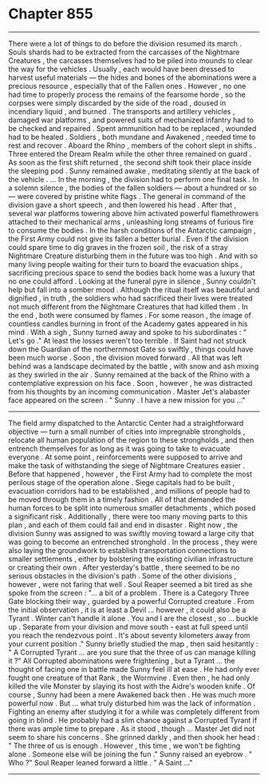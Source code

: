 
# Chapter 855


---

There were a lot of things to do before the division resumed its march . Souls shards had to be extracted from the carcasses of the Nightmare Creatures , the carcasses themselves had to be piled into mounds to clear the way for the vehicles . Usually , each would have been dressed to harvest useful materials — the hides and bones of the abominations were a precious resource , especially that of the Fallen ones .
However , no one had time to properly process the remains of the fearsome horde , so the corpses were simply discarded by the side of the road , doused in incendiary liquid , and burned .
The transports and artillery vehicles , damaged war platforms , and powered suits of mechanized infantry had to be checked and repaired . Spent ammunition had to be replaced , wounded had to be healed . Soldiers , both mundane and Awakened , needed time to rest and recover .
Aboard the Rhino , members of the cohort slept in shifts . Three entered the Dream Realm while the other three remained on guard . As soon as the first shift returned , the second shift took their place inside the sleeping pod . Sunny remained awake , meditating silently at the back of the vehicle .
… In the morning , the division had to perform one final task .
In a solemn silence , the bodies of the fallen soldiers — about a hundred or so — were covered by pristine white flags . The general in command of the division gave a short speech , and then lowered his head . After that , several war platforms towering above him activated powerful flamethrowers attached to their mechanical arms , unleashing long streams of furious fire to consume the bodies .
In the harsh conditions of the Antarctic campaign , the First Army could not give its fallen a better burial . Even if the division could spare time to dig graves in the frozen soil , the risk of a stray Nightmare Creature disturbing them in the future was too high . And with so many living people waiting for their turn to board the evacuation ships , sacrificing precious space to send the bodies back home was a luxury that no one could afford .
Looking at the funeral pyre in silence , Sunny couldn't help but fall into a somber mood . Although the ritual itself was beautiful and dignified , in truth , the soldiers who had sacrificed their lives were treated not much different from the Nightmare Creatures that had killed them . In the end , both were consumed by flames .
For some reason , the image of countless candles burning in front of the Academy gates appeared in his mind . With a sigh , Sunny turned away and spoke to his subordinates :
" Let's go ."
At least the losses weren't too terrible . If Saint had not struck down the Guardian of the northernmost Gate so swiftly , things could have been much worse .
Soon , the division moved forward . All that was left behind was a landscape decimated by the battle , with snow and ash mixing as they swirled in the air .
Sunny remained at the back of the Rhino with a contemplative expression on his face . Soon , however , he was distracted from his thoughts by an incoming communication .
Master Jet's alabaster face appeared on the screen .
" Sunny . I have a new mission for you …"
***
The field army dispatched to the Antarctic Center had a straightforward objective — turn a small number of cities into impregnable strongholds , relocate all human population of the region to these strongholds , and then entrench themselves for as long as it was going to take to evacuate everyone .
At some point , reinforcements were supposed to arrive and make the task of withstanding the siege of Nightmare Creatures easier .
Before that happened , however , the First Army had to complete the most perilous stage of the operation alone . Siege capitals had to be built , evacuation corridors had to be established , and millions of people had to be moved through them in a timely fashion . All of that demanded the human forces to be split into numerous smaller detachments , which posed a significant risk .
Additionally , there were too many moving parts to this plan , and each of them could fail and end in disaster .
Right now , the division Sunny was assigned to was swiftly moving toward a large city that was going to become an entrenched stronghold . In the process , they were also laying the groundwork to establish transportation connections to smaller settlements , either by bolstering the existing civilian infrastructure or creating their own .
After yesterday's battle , there seemed to be no serious obstacles in the division's path . Some of the other divisions , however , were not faring that well .
Soul Reaper seemed a bit tired as she spoke from the screen :
"... a bit of a problem . There is a Category Three Gate blocking their way , guarded by a powerful Corrupted creature . From the initial observation , it is at least a Devil … however , it could also be a Tyrant . Winter can't handle it alone . You and I are the closest , so … buckle up . Separate from your division and move south - east at full speed until you reach the rendezvous point . It's about seventy kilometers away from your current position ."
Sunny briefly studied the map , then said hesitantly :
" A Corrupted Tyrant … are you sure that the three of us can manage killing it ?"
All Corrupted abominations were frightening , but a Tyrant … the thought of facing one in battle made Sunny feel ill at ease . He had only ever fought one creature of that Rank , the Wormvine . Even then , he had only killed the vile Monster by slaying its host with the Aidre's wooden knife .
Of course , Sunny had been a mere Awakened back then . He was much more powerful now . But … what truly disturbed him was the lack of information . Fighting an enemy after studying it for a while was completely different from going in blind . He probably had a slim chance against a Corrupted Tyrant if there was ample time to prepare . As it stood , though …
Master Jet did not seem to share his concerns . She grinned darkly , and then shook her head :
" The three of us is enough . However , this time , we won't be fighting alone . Someone else will be joining the fun ."
Sunny raised an eyebrow .
" Who ?"
Soul Reaper leaned forward a little .
" A Saint …"

---

